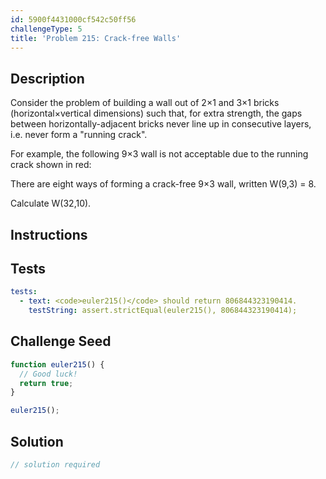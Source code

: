 ```yaml
---
id: 5900f4431000cf542c50ff56
challengeType: 5
title: 'Problem 215: Crack-free Walls'
---
```


## Description
<section id='description'>
Consider the problem of building a wall out of 2×1 and 3×1 bricks (horizontal×vertical dimensions) such that, for extra strength, the gaps between horizontally-adjacent bricks never line up in consecutive layers, i.e. never form a "running crack".

For example, the following 9×3 wall is not acceptable due to the running crack shown in red:




There are eight ways of forming a crack-free 9×3 wall, written W(9,3) = 8.

Calculate W(32,10).
</section>

## Instructions
<section id='instructions'>

</section>

## Tests
<section id='tests'>

```yml
tests:
  - text: <code>euler215()</code> should return 806844323190414.
    testString: assert.strictEqual(euler215(), 806844323190414);

```

</section>

## Challenge Seed
<section id='challengeSeed'>

<div id='js-seed'>

```js
function euler215() {
  // Good luck!
  return true;
}

euler215();
```

</div>



</section>

## Solution
<section id='solution'>

```js
// solution required
```
</section>
